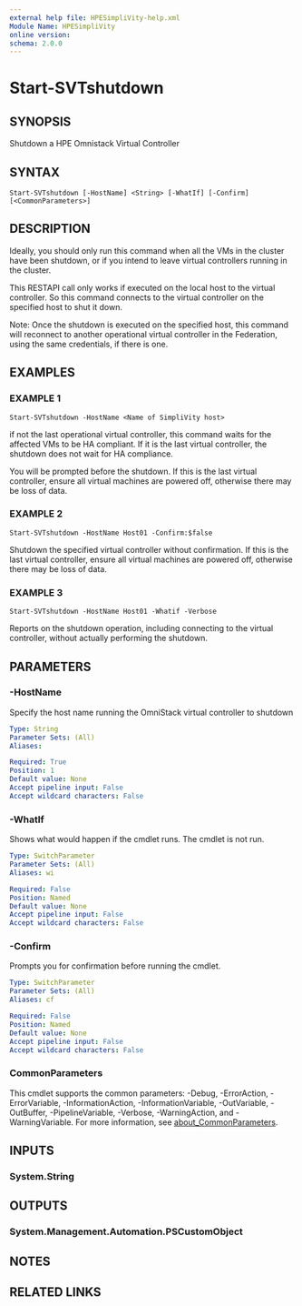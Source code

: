 ```yaml
---
external help file: HPESimpliVity-help.xml
Module Name: HPESimpliVity
online version:
schema: 2.0.0
---
```


# Start-SVTshutdown

## SYNOPSIS
Shutdown a HPE Omnistack Virtual Controller

## SYNTAX

```
Start-SVTshutdown [-HostName] <String> [-WhatIf] [-Confirm] [<CommonParameters>]
```

## DESCRIPTION
Ideally, you should only run this command when all the VMs in the cluster
have been shutdown, or if you intend to leave virtual controllers running in the cluster.

This RESTAPI call only works if executed on the local host to the virtual controller.
So this command
connects to the virtual controller on the specified host to shut it down.

Note: Once the shutdown is executed on the specified host, this command will reconnect to another 
operational virtual controller in the Federation, using the same credentials, if there is one.

## EXAMPLES

### EXAMPLE 1
```
Start-SVTshutdown -HostName <Name of SimpliVity host>
```

if not the last operational virtual controller, this command waits for the affected VMs to be HA 
compliant.
If it is the last virtual controller, the shutdown does not wait for HA compliance.

You will be prompted before the shutdown.
If this is the last virtual controller, ensure all virtual 
machines are powered off, otherwise there may be loss of data.

### EXAMPLE 2
```
Start-SVTshutdown -HostName Host01 -Confirm:$false
```

Shutdown the specified virtual controller without confirmation.
If this is the last virtual controller, 
ensure all virtual machines are powered off, otherwise there may be loss of data.

### EXAMPLE 3
```
Start-SVTshutdown -HostName Host01 -Whatif -Verbose
```

Reports on the shutdown operation, including connecting to the virtual controller, without actually 
performing the shutdown.

## PARAMETERS

### -HostName
Specify the host name running the OmniStack virtual controller to shutdown

```yaml
Type: String
Parameter Sets: (All)
Aliases:

Required: True
Position: 1
Default value: None
Accept pipeline input: False
Accept wildcard characters: False
```

### -WhatIf
Shows what would happen if the cmdlet runs.
The cmdlet is not run.

```yaml
Type: SwitchParameter
Parameter Sets: (All)
Aliases: wi

Required: False
Position: Named
Default value: None
Accept pipeline input: False
Accept wildcard characters: False
```

### -Confirm
Prompts you for confirmation before running the cmdlet.

```yaml
Type: SwitchParameter
Parameter Sets: (All)
Aliases: cf

Required: False
Position: Named
Default value: None
Accept pipeline input: False
Accept wildcard characters: False
```

### CommonParameters
This cmdlet supports the common parameters: -Debug, -ErrorAction, -ErrorVariable, -InformationAction, -InformationVariable, -OutVariable, -OutBuffer, -PipelineVariable, -Verbose, -WarningAction, and -WarningVariable. For more information, see [about_CommonParameters](http://go.microsoft.com/fwlink/?LinkID=113216).

## INPUTS

### System.String
## OUTPUTS

### System.Management.Automation.PSCustomObject
## NOTES

## RELATED LINKS
